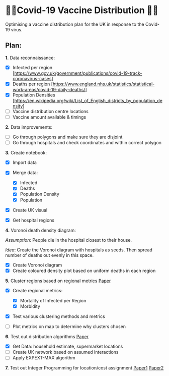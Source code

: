 # 🦠🧪Covid-19 Vaccine Distribution 🧪🦠
Optimising a vaccine distribution plan for the UK in response to the Covid-19 virus.

## Plan:
**1.** Data reconnaissance:

- [x] Infected per region
[https://www.gov.uk/government/publications/covid-19-track-coronavirus-cases]
- [x] Deaths per region
[https://www.england.nhs.uk/statistics/statistical-work-areas/covid-19-daily-deaths/]
- [x] Population Densities
[https://en.wikipedia.org/wiki/List_of_English_districts_by_population_density]
- [ ] Vaccine distribution centre locations
- [ ] Vaccine amount available & timings

**2.** Data improvements:

- [ ] Go through polygons and make sure they are disjoint
- [ ] Go through hospitals and check coordinates and within correct polygon

**3.** Create notebook:

- [x] Import data
- [x] Merge data:

     - [x] Infected
     - [x] Deaths
     - [x] Population Density
     - [x] Population
      
- [x] Create UK visual
- [x] Get hospital regions

**4.** Voronoi death density diagram:

*Assumption*: People die in the hospital closest to their house.

*Idea*: Create the Voronoi diagram with hospitals as seeds. Then spread number of deaths out evenly in this space.

- [x] Create Voronoi diagram
- [x] Create coloured density plot based on uniform deaths in each region

**5.** Cluster regions based on regional metrics [Paper](/Papers/shsconf_cyhf2015_01004.pdf)

- [x] Create regional metrics:

  - [x] Mortality of Infected per Region
  - [x] Morbidity
  
- [x] Test various clustering methods and metrics
- [ ] Plot metrics on map to determine why clusters chosen

**6.** Test out distribution algorithms [Paper](/Papers/26618292662088.pdf)

- [x] Get Data: household estimate, supermarket locations
- [ ] Create UK network based on assumed interactions
- [ ] Apply EXPEXT-MAX algorithm

**7.** Test out Integer Programming for location/cost assignment [Paper1](/Papers/efficient_Vaccine_Distribution_Planning_using_IoT_TACTiCS_2015.pdf) [Paper2](2015MCM_paper.pdf)
